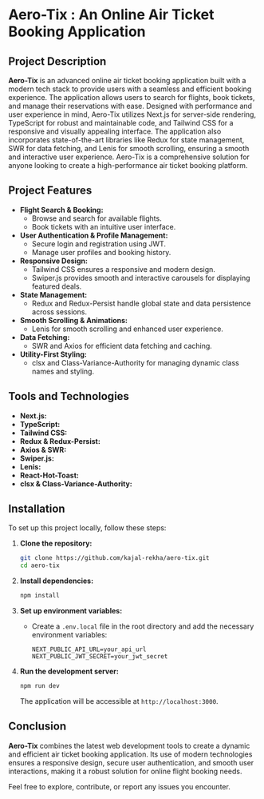 # Aero-Tix : An Online Air Ticket Booking Application

## Project Description

**Aero-Tix** is an advanced online air ticket booking application built with a modern tech stack to provide users with a seamless and efficient booking experience. The application allows users to search for flights, book tickets, and manage their reservations with ease. Designed with performance and user experience in mind, Aero-Tix utilizes Next.js for server-side rendering, TypeScript for robust and maintainable code, and Tailwind CSS for a responsive and visually appealing interface. The application also incorporates state-of-the-art libraries like Redux for state management, SWR for data fetching, and Lenis for smooth scrolling, ensuring a smooth and interactive user experience. Aero-Tix is a comprehensive solution for anyone looking to create a high-performance air ticket booking platform.

## Project Features

- **Flight Search & Booking:** 
  - Browse and search for available flights.
  - Book tickets with an intuitive user interface.
- **User Authentication & Profile Management:** 
  - Secure login and registration using JWT.
  - Manage user profiles and booking history.
- **Responsive Design:** 
  - Tailwind CSS ensures a responsive and modern design.
  - Swiper.js provides smooth and interactive carousels for displaying featured deals.
- **State Management:** 
  - Redux and Redux-Persist handle global state and data persistence across sessions.
- **Smooth Scrolling & Animations:**
  - Lenis for smooth scrolling and enhanced user experience.
- **Data Fetching:** 
  - SWR and Axios for efficient data fetching and caching.
- **Utility-First Styling:** 
  - clsx and Class-Variance-Authority for managing dynamic class names and styling.

## Tools and Technologies

- **Next.js:** 
- **TypeScript:**
- **Tailwind CSS:** 
- **Redux & Redux-Persist:**
- **Axios & SWR:** 
- **Swiper.js:** 
- **Lenis:** 
- **React-Hot-Toast:** 
- **clsx & Class-Variance-Authority:**

## Installation

To set up this project locally, follow these steps:

1. **Clone the repository:**
    ```bash
    git clone https://github.com/kajal-rekha/aero-tix.git
    cd aero-tix
    ```

2. **Install dependencies:**
    ```bash
    npm install
    ```

3. **Set up environment variables:**
   - Create a `.env.local` file in the root directory and add the necessary environment variables:
     ```plaintext
     NEXT_PUBLIC_API_URL=your_api_url
     NEXT_PUBLIC_JWT_SECRET=your_jwt_secret
     ```

4. **Run the development server:**
    ```bash
    npm run dev
    ```

   The application will be accessible at `http://localhost:3000`.

## Conclusion

**Aero-Tix** combines the latest web development tools to create a dynamic and efficient air ticket booking application. Its use of modern technologies ensures a responsive design, secure user authentication, and smooth user interactions, making it a robust solution for online flight booking needs.

Feel free to explore, contribute, or report any issues you encounter.

